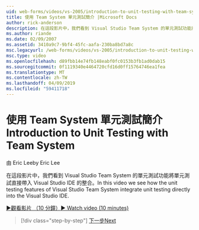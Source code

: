 ```yaml
---
uid: web-forms/videos/vs-2005/introduction-to-unit-testing-with-team-system
title: 使用 Team System 單元測試簡介 |Microsoft Docs
author: rick-anderson
description: 在這段影片中，我們看到 Visual Studio Team System 的單元測試功能將單元測試直接帶入 Visual Studio IDE 的整合。
ms.author: riande
ms.date: 02/09/2007
ms.assetid: 3410a9c7-9bf4-45fc-aafa-230ba8bd7a8c
msc.legacyurl: /web-forms/videos/vs-2005/introduction-to-unit-testing-with-team-system
msc.type: video
ms.openlocfilehash: d89fbb14e74fb148eabf0fc0153b3fb1ad0dab15
ms.sourcegitcommit: 0f1119340e4464720cfd16d0ff15764746ea1fea
ms.translationtype: MT
ms.contentlocale: zh-TW
ms.lasthandoff: 04/09/2019
ms.locfileid: "59411718"
---
```

# <a name="introduction-to-unit-testing-with-team-system"></a><span data-ttu-id="7b56e-103">使用 Team System 單元測試簡介</span><span class="sxs-lookup"><span data-stu-id="7b56e-103">Introduction to Unit Testing with Team System</span></span>

<span data-ttu-id="7b56e-104">由 Eric Lee</span><span class="sxs-lookup"><span data-stu-id="7b56e-104">by Eric Lee</span></span>

<span data-ttu-id="7b56e-105">在這段影片中，我們看到 Visual Studio Team System 的單元測試功能將單元測試直接帶入 Visual Studio IDE 的整合。</span><span class="sxs-lookup"><span data-stu-id="7b56e-105">In this video we see how the unit testing features of Visual Studio Team System integrate unit testing directly into the Visual Studio IDE.</span></span>

[<span data-ttu-id="7b56e-106">&#9654;觀看影片 （10 分鐘）</span><span class="sxs-lookup"><span data-stu-id="7b56e-106">&#9654; Watch video (10 minutes)</span></span>](https://channel9.msdn.com/Blogs/ASP-NET-Site-Videos/introduction-to-unit-testing-with-team-system)

> [!div class="step-by-step"]
> [<span data-ttu-id="7b56e-107">下一步</span><span class="sxs-lookup"><span data-stu-id="7b56e-107">Next</span></span>](introduction-to-testing-web-applications-with-team-system.md)
